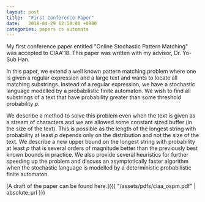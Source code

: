 ```yaml
---
layout: post
title:  "First Conference Paper"
date:   2018-04-29 12:50:00 +0900
categories: papers cs automata
---
```

My first conference paper entitled "Online Stochastic Pattern Matching" was accepted to CIAA'18. This paper was written with my advisor, Dr. Yo-Sub Han.

In this paper, we extend a well known pattern matching problem where one is given a regular expression and a large text and wants to locate all matching substrings. Instead of a regular expression, we have a stochastic language modelled by a probabilistic finite automaton. We wish to find all substrings of a text that have probability greater than some threshold probability $p$.

We describe a method to solve this problem even when the text is given as a stream of characters and we are allowed some constant sized buffer (in the size of the text). This is possible as the length of the longest string with probability at least $p$ depends only on the distribution and not the size of the text. We describe a new upper bound on the longest string with probability at least $p$ that is several orders of magnitude better than the previously best known bounds in practice. We also provide several heuristics for further speeding up the problem and discuss an asymptotically faster algorithm when the stochastic language is modelled by a deterministic probabilistic finite automaton.

[A draft of the paper can be found here.]({{ "/assets/pdfs/ciaa_ospm.pdf" | absolute_url }})